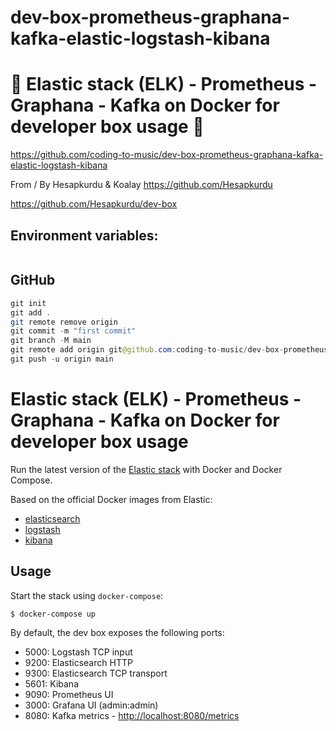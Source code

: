 # dev-box-prometheus-graphana-kafka-elastic-logstash-kibana

# 🚀 Elastic stack (ELK) - Prometheus - Graphana - Kafka on Docker for developer box usage 🚀

https://github.com/coding-to-music/dev-box-prometheus-graphana-kafka-elastic-logstash-kibana

From / By Hesapkurdu & Koalay https://github.com/Hesapkurdu

https://github.com/Hesapkurdu/dev-box

## Environment variables:

```java

```

## GitHub

```java
git init
git add .
git remote remove origin
git commit -m "first commit"
git branch -M main
git remote add origin git@github.com:coding-to-music/dev-box-prometheus-graphana-kafka-elastic-logstash-kibana.git
git push -u origin main

```

# Elastic stack (ELK) - Prometheus - Graphana - Kafka on Docker for developer box usage

Run the latest version of the [Elastic stack](https://www.elastic.co/elk-stack) with Docker and Docker Compose.

Based on the official Docker images from Elastic:

- [elasticsearch](https://github.com/elastic/elasticsearch-docker)
- [logstash](https://github.com/elastic/logstash-docker)
- [kibana](https://github.com/elastic/kibana-docker)

## Usage

Start the stack using `docker-compose`:

```console
$ docker-compose up
```

By default, the dev box exposes the following ports:

- 5000: Logstash TCP input
- 9200: Elasticsearch HTTP
- 9300: Elasticsearch TCP transport
- 5601: Kibana
- 9090: Prometheus UI
- 3000: Grafana UI (admin:admin)
- 8080: Kafka metrics - <http://localhost:8080/metrics>

